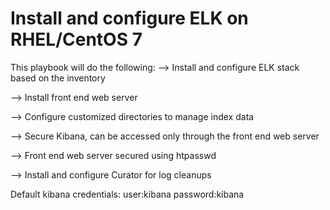 


Install and configure ELK on RHEL/CentOS 7
=
This playbook will do the following:
--> Install and configure ELK stack based on the inventory

--> Install front end web server

--> Configure customized directories to manage index data

--> Secure Kibana, can be accessed only through the front end web server

--> Front end web server secured using htpasswd

--> Install and configure Curator for log cleanups

Default kibana credentials: user:kibana password:kibana
